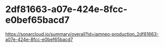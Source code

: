 # 2df81663-a07e-424e-8fcc-e0bef65bacd7
https://sonarcloud.io/summary/overall?id=iamneo-production_2df81663-a07e-424e-8fcc-e0bef65bacd7
